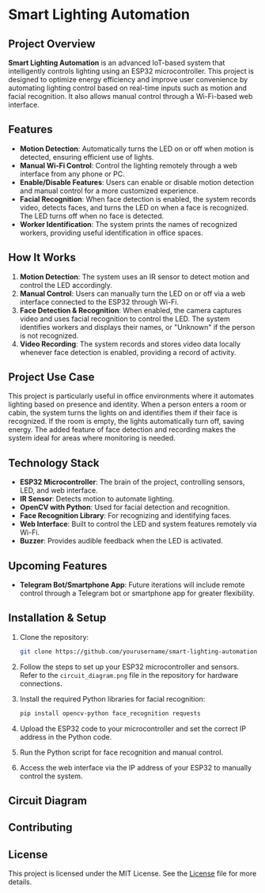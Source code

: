 
# Smart Lighting Automation

## Project Overview

**Smart Lighting Automation** is an advanced IoT-based system that intelligently controls lighting using an ESP32 microcontroller. This project is designed to optimize energy efficiency and improve user convenience by automating lighting control based on real-time inputs such as motion and facial recognition. It also allows manual control through a Wi-Fi-based web interface.

## Features

- **Motion Detection**: Automatically turns the LED on or off when motion is detected, ensuring efficient use of lights.
- **Manual Wi-Fi Control**: Control the lighting remotely through a web interface from any phone or PC.
- **Enable/Disable Features**: Users can enable or disable motion detection and manual control for a more customized experience.
- **Facial Recognition**: When face detection is enabled, the system records video, detects faces, and turns the LED on when a face is recognized. The LED turns off when no face is detected.
- **Worker Identification**: The system prints the names of recognized workers, providing useful identification in office spaces.

## How It Works

1. **Motion Detection**: The system uses an IR sensor to detect motion and control the LED accordingly.
2. **Manual Control**: Users can manually turn the LED on or off via a web interface connected to the ESP32 through Wi-Fi.
3. **Face Detection & Recognition**: When enabled, the camera captures video and uses facial recognition to control the LED. The system identifies workers and displays their names, or "Unknown" if the person is not recognized.
4. **Video Recording**: The system records and stores video data locally whenever face detection is enabled, providing a record of activity.

## Project Use Case

This project is particularly useful in office environments where it automates lighting based on presence and identity. When a person enters a room or cabin, the system turns the lights on and identifies them if their face is recognized. If the room is empty, the lights automatically turn off, saving energy. The added feature of face detection and recording makes the system ideal for areas where monitoring is needed.

## Technology Stack

- **ESP32 Microcontroller**: The brain of the project, controlling sensors, LED, and web interface.
- **IR Sensor**: Detects motion to automate lighting.
- **OpenCV with Python**: Used for facial detection and recognition.
- **Face Recognition Library**: For recognizing and identifying faces.
- **Web Interface**: Built to control the LED and system features remotely via Wi-Fi.
- **Buzzer**: Provides audible feedback when the LED is activated.

## Upcoming Features

- **Telegram Bot/Smartphone App**: Future iterations will include remote control through a Telegram bot or smartphone app for greater flexibility.

## Installation & Setup

1. Clone the repository:
    ```bash
    git clone https://github.com/yourusername/smart-lighting-automation.git
    ```

2. Follow the steps to set up your ESP32 microcontroller and sensors. Refer to the `circuit_diagram.png` file in the repository for hardware connections.

3. Install the required Python libraries for facial recognition:
    ```bash
    pip install opencv-python face_recognition requests
    ```

4. Upload the ESP32 code to your microcontroller and set the correct IP address in the Python code.

5. Run the Python script for face recognition and manual control.

6. Access the web interface via the IP address of your ESP32 to manually control the system.

## Circuit Diagram



## Contributing



## License

This project is licensed under the MIT License. See the [License](LICENSE.txt)
 file for more details.
